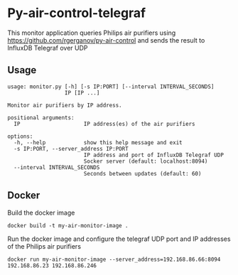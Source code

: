 # Py-air-control-telegraf

This monitor application queries Philips air purifiers using https://github.com/rgerganov/py-air-control and sends the result to InfluxDB Telegraf over UDP

## Usage
```
usage: monitor.py [-h] [-s IP:PORT] [--interval INTERVAL_SECONDS]
                  IP [IP ...]

Monitor air purifiers by IP address.

positional arguments:
  IP                    IP address(es) of the air purifiers

options:
  -h, --help            show this help message and exit
  -s IP:PORT, --server_address IP:PORT
                        IP address and port of InfluxDB Telegraf UDP
                        Socker server (default: localhost:8094)
  --interval INTERVAL_SECONDS
                        Seconds between updates (default: 60)
```

## Docker

Build the docker image
```
docker build -t my-air-monitor-image .
```

Run the docker image and configure the telegraf UDP port and IP addresses of the Philips air purifiers
```
docker run my-air-monitor-image --server_address=192.168.86.66:8094 192.168.86.23 192.168.86.246
```
